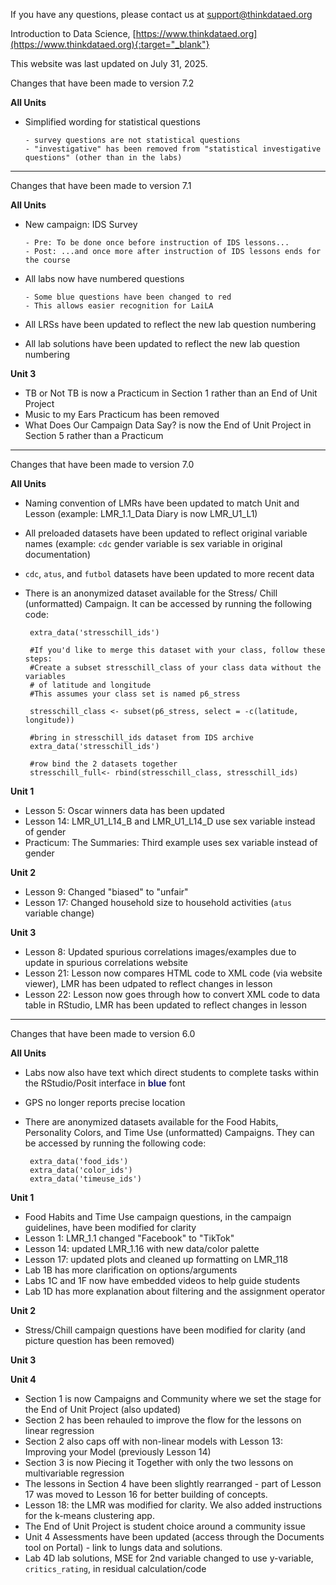 If you have any questions, please contact us at [support@thinkdataed.org](mailto:support@thinkdataed.org)


Introduction to Data Science, [https://www.thinkdataed.org](https://www.thinkdataed.org){:target="_blank"}

This website was last updated on July 31, 2025.

Changes that have been made to version 7.2

**All Units**

 - Simplified wording for statistical questions

       - survey questions are not statistical questions
       - "investigative" has been removed from "statistical investigative questions" (other than in the labs)

----------------------------------------------------

Changes that have been made to version 7.1

**All Units**

 - New campaign: IDS Survey

       - Pre: To be done once before instruction of IDS lessons...
       - Post: ...and once more after instruction of IDS lessons ends for the course

 - All labs now have numbered questions

       - Some blue questions have been changed to red
       - This allows easier recognition for LaiLA

 - All LRSs have been updated to reflect the new lab question numbering
 - All lab solutions have been updated to reflect the new lab question numbering

**Unit 3**

 - TB or Not TB is now a Practicum in Section 1 rather than an End of Unit Project
 - Music to my Ears Practicum has been removed
 - What Does Our Campaign Data Say? is now the End of Unit Project in Section 5 rather than a Practicum

----------------------------------------------------

Changes that have been made to version 7.0

**All Units**

 - Naming convention of LMRs have been updated to match Unit and Lesson (example: LMR_1.1_Data Diary is now LMR_U1_L1)
 - All preloaded datasets have been updated to reflect original variable names (example: ```cdc``` gender variable is sex variable in original documentation)
 - ```cdc```, ```atus```, and ```futbol``` datasets have been updated to more recent data
 - There is an anonymized dataset available for the Stress/ Chill (unformatted) Campaign. It can be accessed by running the following code:
        
        extra_data('stresschill_ids')

        #If you'd like to merge this dataset with your class, follow these steps:
        #Create a subset stresschill_class of your class data without the variables 
        # of latitude and longitude
        #This assumes your class set is named p6_stress
        
        stresschill_class <- subset(p6_stress, select = -c(latitude, longitude))
        
        #bring in stresschill_ids dataset from IDS archive
        extra_data('stresschill_ids')
        
        #row bind the 2 datasets together
        stresschill_full<- rbind(stresschill_class, stresschill_ids)

**Unit 1**

 - Lesson 5: Oscar winners data has been updated
 - Lesson 14: LMR_U1_L14_B and LMR_U1_L14_D use sex variable instead of gender
 - Practicum: The Summaries: Third example uses sex variable instead of gender

**Unit 2**

 - Lesson 9: Changed "biased" to "unfair"
 - Lesson 17: Changed household size to household activities (```atus``` variable change)

**Unit 3**

 - Lesson 8: Updated spurious correlations images/examples due to update in spurious correlations website
 - Lesson 21: Lesson now compares HTML code to XML code (via website viewer), LMR has been udpated to reflect changes in lesson
 - Lesson 22: Lesson now goes through how to convert XML code to data table in RStudio, LMR has been updated to reflect changes in lesson

----------------------------------------------------
Changes that have been made to version 6.0

**All Units**

 - Labs now also have text which direct students to complete tasks within the RStudio/Posit interface in <span style="color:midnightblue;">**blue**</span> font
 - GPS no longer reports precise location
 - There are anonymized datasets available for the Food Habits, Personality Colors, and Time Use (unformatted) Campaigns. They can be accessed by running the following code:
        
        extra_data('food_ids')
        extra_data('color_ids')
        extra_data('timeuse_ids')

**Unit 1**

 - Food Habits and Time Use campaign questions, in the campaign guidelines, have been modified for clarity
 - Lesson 1: LMR_1.1 changed "Facebook" to "TikTok"
 - Lesson 14: updated LMR_1.16 with new data/color palette
 - Lesson 17: updated plots and cleaned up formatting on LMR_118
 - Lab 1B has more clarification on options/arguments
 - Labs 1C and 1F now have embedded videos to help guide students
 - Lab 1D has more explanation about filtering and the assignment operator

**Unit 2**

- Stress/Chill campaign questions have been modified for clarity (and picture question has been removed)

**Unit 3** 

**Unit 4**

 - Section 1 is now Campaigns and Community where we set the stage for the End of Unit Project (also updated)
 - Section 2 has been rehauled to improve the flow for the lessons on linear regression
 - Section 2 also caps off with non-linear models with Lesson 13: Improving your Model (previously Lesson 14)
 - Section 3 is now Piecing it Together with only the two lessons on multivariable regression
 - The lessons in Section 4 have been slightly rearranged - part of Lesson 17 was moved to Lesson 16 for better building of concepts.
 - Lesson 18: the LMR was modified for clarity. We also added instructions for the k-means clustering app.
 - The End of Unit Project is student choice around a community issue
 - Unit 4 Assessments have been updated (access through the Documents tool on Portal) - link to lungs data and solutions.
 - Lab 4D lab solutions, MSE for 2nd variable changed to use y-variable, ```critics_rating```, in residual calculation/code

